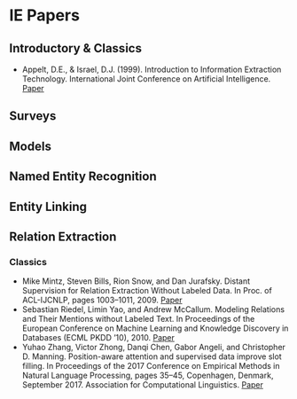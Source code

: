 # IE Papers

## Introductory & Classics
- Appelt, D.E., & Israel, D.J. (1999). Introduction to Information Extraction Technology. International Joint Conference on Artificial Intelligence. [Paper](https://www.semanticscholar.org/paper/Introduction-to-Information-Extraction-Technology-Appelt-Israel/9cc4a4ddc264687720c83e8f58303f58bf10e32f)

## Surveys

## Models


## Named Entity Recognition

## Entity Linking

## Relation Extraction
### Classics
- Mike Mintz, Steven Bills, Rion Snow, and Dan Jurafsky. Distant Supervision for Relation Extraction Without Labeled Data. In Proc. of ACL-IJCNLP, pages 1003–1011, 2009. [Paper](https://aclanthology.org/P09-1113/)
- Sebastian Riedel, Limin Yao, and Andrew McCallum. Modeling Relations and Their Mentions without Labeled Text. In Proceedings of the European Conference on Machine Learning and Knowledge Discovery in Databases (ECML PKDD ’10), 2010. [Paper](https://link.springer.com/content/pdf/10.1007/978-3-642-15939-8_10.pdf)
- Yuhao Zhang, Victor Zhong, Danqi Chen, Gabor Angeli, and Christopher D. Manning. Position-aware attention and supervised data improve slot filling. In Proceedings of the 2017 Conference on Empirical Methods in Natural Language Processing, pages 35–45, Copenhagen, Denmark, September 2017. Association for Computational Linguistics. [Paper](https://aclanthology.org/D17-1004/)
